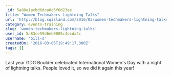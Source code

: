 ```yaml
---
_id: 5a88e1acbd6dca0d5f0d23ee
title: "Women Techmakers Lightning Talks"
url: 'http://blog.sqisland.com/2016/03/women-techmakers-lightning-talks.html'
category: events-training
slug: 'women-techmakers-lightning-talks'
user_id: 5a83ce59d6eb0005c4ecda2c
username: 'bill-s'
createdOn: '2016-03-05T19:49:17.000Z'
tags: []
---
```


Last year GDG Boulder celebrated International Women's Day with a night of lightning talks. People loved it, so we did it again this year!
